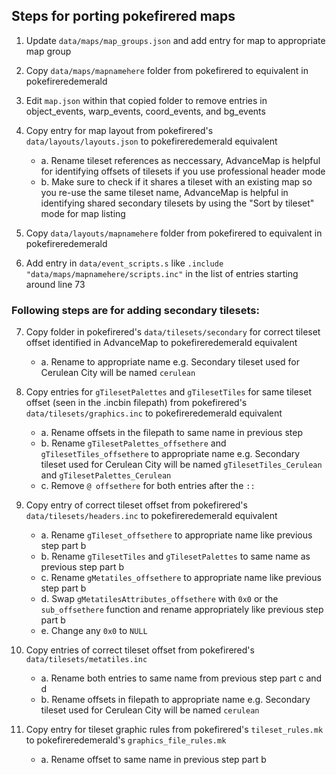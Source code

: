 ## Steps for porting pokefirered maps

1. Update `data/maps/map_groups.json` and add entry for map to appropriate map group

2. Copy `data/maps/mapnamehere` folder from pokefirered to equivalent in pokefireredemerald

3. Edit `map.json` within that copied folder to remove entries in object_events, warp_events, coord_events, and bg_events

4. Copy entry for map layout from pokefirered's `data/layouts/layouts.json` to pokefireredemerald equivalent
   * a. Rename tileset references as neccessary, AdvanceMap is helpful for identifying offsets of tilesets if you use professional header mode
   * b. Make sure to check if it shares a tileset with an existing map so you re-use the same tileset name, AdvanceMap is helpful in identifying shared secondary tilesets by using the "Sort by tileset" mode for map listing

5. Copy `data/layouts/mapnamehere` folder from pokefirered to equivalent in pokefireredemerald

6. Add entry in `data/event_scripts.s` like `.include "data/maps/mapnamehere/scripts.inc"` in the list of entries starting around line 73

### Following steps are for adding secondary tilesets:

7. Copy folder in pokefirered's `data/tilesets/secondary` for correct tileset offset identified in AdvanceMap to pokefireredemerald equivalent
   * a. Rename to appropriate name e.g. Secondary tileset used for Cerulean City will be named `cerulean`

8. Copy entries for `gTilesetPalettes` and `gTilesetTiles` for same tileset offset (seen in the .incbin filepath) from pokefirered's `data/tilesets/graphics.inc` to pokefireredemerald equivalent
   * a. Rename offsets in the filepath to same name in previous step
   * b. Rename `gTilesetPalettes_offsethere` and `gTilesetTiles_offsethere` to appropriate name e.g. Secondary tileset used for Cerulean City will be named `gTilesetTiles_Cerulean` and `gTilesetPalettes_Cerulean`
   * c. Remove `@ offsethere` for both entries after the `::`

9. Copy entry of correct tileset offset from pokefirered's `data/tilesets/headers.inc` to pokefireredemerald equivalent
   * a. Rename `gTileset_offsethere` to appropriate name like previous step part b
   * b. Rename `gTilesetTiles` and `gTilesetPalettes` to same name as previous step part b
   * c. Rename `gMetatiles_offsethere` to appropriate name like previous step part b
   * d. Swap `gMetatilesAttributes_offsethere` with `0x0` or the `sub_offsethere` function and rename appropriately like previous step part b
   * e. Change any `0x0` to `NULL`

10. Copy entries of correct tileset offset from pokefirered's `data/tilesets/metatiles.inc`
    * a. Rename both entries to same name from previous step part c and d
    * b. Rename offsets in filepath to appropriate name e.g. Secondary tileset used for Cerulean City will be named `cerulean`

11. Copy entry for tileset graphic rules from pokefirered's `tileset_rules.mk` to pokefireredemerald's `graphics_file_rules.mk`
    * a. Rename offset to same name in previous step part b
